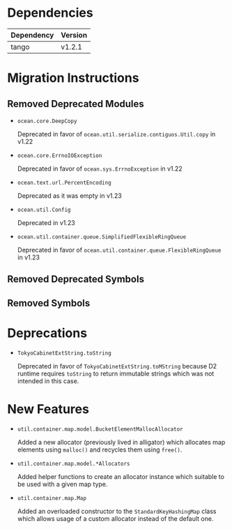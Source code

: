 Dependencies
============

Dependency | Version
-----------|---------
tango      | v1.2.1

Migration Instructions
======================

Removed Deprecated Modules
--------------------------

* `ocean.core.DeepCopy`

  Deprecated in favor of `ocean.util.serialize.contiguos.Util.copy` in v1.22

* `ocean.core.ErrnoIOException`

  Deprecated in favor of `ocean.sys.ErrnoException` in v1.22

* `ocean.text.url.PercentEncoding`

  Deprecated as it was empty in v1.23

* `ocean.util.Config`

  Deprecated in v1.23

* `ocean.util.container.queue.SimplifiedFlexibleRingQueue`

  Deprecated in favor of `ocean.util.container.queue.FlexibleRingQueue` in v1.23

Removed Deprecated Symbols
--------------------------

Removed Symbols
---------------

Deprecations
============

* `TokyoCabinetExtString.toString`

  Deprecated in favor of `TokyoCabinetExtString.toMString` because D2 runtime
  requires `toString` to return immutable strings which was not intended in
  this case.

New Features
============

* `util.container.map.model.BucketElementMallocAllocator`

  Added a new allocator (previously lived in alligator) which allocates map
  elements using `malloc()` and recycles them using `free()`.

* `util.container.map.model.*Allocators`

  Added helper functions to create an allocator instance which suitable to be
  used with a given map type.

* `util.container.map.Map`

  Added an overloaded constructor to the `StandardKeyHashingMap` class which
  allows usage of a custom allocator instead of the default one.
